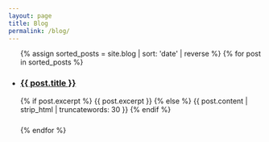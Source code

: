 ```yaml
---
layout: page
title: Blog
permalink: /blog/
---
```


<ul>
  {% assign sorted_posts = site.blog | sort: 'date' | reverse %}
  {% for post in sorted_posts %}
    <li style="margin-bottom: 1.5rem;">
      <h3><a href="{{ post.url }}">{{ post.title }}</a></h3>
      <p>
        {% if post.excerpt %}
          {{ post.excerpt }}
        {% else %}
          {{ post.content | strip_html | truncatewords: 30 }}
        {% endif %}
      </p>
    </li>
  {% endfor %}
</ul>

